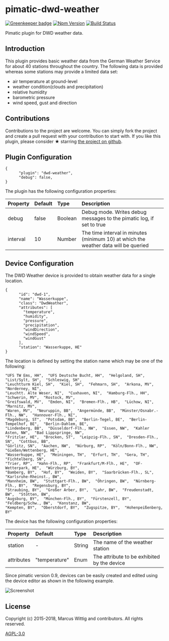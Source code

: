 # pimatic-dwd-weather

[![Greenkeeper badge](https://badges.greenkeeper.io/mwittig/pimatic-dwd-weather.svg)](https://greenkeeper.io/)
[![Npm Version](https://badge.fury.io/js/pimatic-dwd-weather.svg)](http://badge.fury.io/js/pimatic-dwd-weather)
[![Build Status](https://travis-ci.org/mwittig/pimatic-dwd-weather.svg?branch=master)](https://travis-ci.org/mwittig/pimatic-dwd-weather)

Pimatic plugin for DWD weather data.

## Introduction

This plugin provides basic weather data from the German Weather Service for about 40 stations 
throughout the country. The following data is provided whereas some stations may provide a limited data set:

* air temperature at ground-level
* weather condition(clouds and precipitation)
* relative humidity
* barometric pressure
* wind speed, gust and direction

## Contributions

Contributions to the project are  welcome. You can simply fork the project and create a pull request with 
your contribution to start with. If you like this plugin, please consider &#x2605; starring 
[the project on github](https://github.com/mwittig/pimatic-dwd-weather).

## Plugin Configuration

    {
          "plugin": "dwd-weather",
          "debug": false,
    }

The plugin has the following configuration properties:

| Property          | Default  | Type    | Description                                 |
|:------------------|:---------|:--------|:--------------------------------------------|
| debug             | false    | Boolean | Debug mode. Writes debug messages to the pimatic log, if set to true |
| interval          | 10       | Number  | The time interval in minutes (minimum 10) at which the weather data will be queried |


## Device Configuration

The DWD Weather device is provided to obtain weather data for a single location. 

    {
          "id": "dwd-1",
          "name": "Wasserkuppe",
          "class": "DwdWeather",
          "attributes": [
            "temperature",
            "humidity",
            "pressure",
            "precipitation",
            "windDirection",
            "windSpeed",
            "windGust"
          ],
          "station": "Wasserkuppe, HE"
    }

The location is defined by setting the station name which may be one of the following: 

```
"UFS TW Ems, HH",  "UFS Deutsche Bucht, HH",  "Helgoland, SH",  "List/Sylt, SH",  "Schleswig, SH",
"Leuchtturm Kiel, SH",  "Kiel, SH",  "Fehmarn, SH",  "Arkona, MV",  "Norderney, NI",
"Leuchtt. Alte Weser, NI",  "Cuxhaven, NI",  "Hamburg-Flh., HH",  "Schwerin, MV",  "Rostock, MV",
"Greifswald, MV",  "Emden, NI",  "Bremen-Flh., HB",  "Lüchow, NI",  "Marnitz, MV",
"Waren, MV",  "Neuruppin, BB",  "Angermünde, BB",  "Münster/Osnabr.-Flh., NW",  "Hannover-Flh., NI",
"Magdeburg, ST",  "Potsdam, BB",  "Berlin-Tegel, BE",  "Berlin-Tempelhof, BE",  "Berlin-Dahlem, BE",
"Lindenberg, BB",  "Düsseldorf-Flh., NW",  "Essen, NW",  "Kahler Asten, NW",  "Bad Lippspringe, NW",
"Fritzlar, HE",  "Brocken, ST",  "Leipzig-Flh., SN",  "Dresden-Flh., SN",  "Cottbus, BB",
"Görlitz, SN",  "Aachen, NW",  "Nürburg, RP",  "Köln/Bonn-Flh., NW",  "Gießen/Wettenberg, HE",
"Wasserkuppe, HE",  "Meiningen, TH",  "Erfurt, TH",  "Gera, TH",  "Fichtelberg, SN",
"Trier, RP",  "Hahn-Flh., RP",  "Frankfurt/M-Flh., HE",  "OF-Wetterpark, HE",  "Würzburg, BY",
"Bamberg, BY",  "Hof, BY",  "Weiden, BY",  "Saarbrücken-Flh., SL",  "Karlsruhe-Rheinst., BW",
"Mannheim, BW",  "Stuttgart-Flh., BW",  "Öhringen, BW",  "Nürnberg-Flh., BY",  "Regensburg, BY",
"Straubing, BY",  "Großer Arber, BY",  "Lahr, BW",  "Freudenstadt, BW",  "Stötten, BW",
"Augsburg, BY",  "München-Flh., BY",  "Fürstenzell, BY",  "Feldberg/Schw., BW",  "Konstanz, BW",
"Kempten, BY",  "Oberstdorf, BY",  "Zugspitze, BY",  "Hohenpeißenberg, BY"
```

The device has the following configuration properties:

| Property          | Default  | Type    | Description                                 |
|:------------------|:---------|:--------|:--------------------------------------------|
| station           | -        | String  | The name of the weather station             |
| attributes        | "temperature" | Enum | The attribute to be exhibited by the device |

Since pimatic version 0.9, devices can be easily created and edited using the device editor as shown 
in the following example.

![Screenshot](https://raw.githubusercontent.com/mwittig/pimatic-dwd-weather/master/assets/screenshots/edit-dwd-weather.png)

## License

Copyright (c) 2015-2018, Marcus Wittig and contributors. All rights reserved.

[AGPL-3.0](https://github.com/mwittig/pimatic-johnny-five/blob/master/LICENSE)


